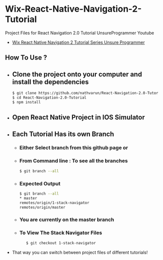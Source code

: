 # Wix-React-Native-Navigation-2-Tutorial
Project Files for React Navigation 2.0 Tutorial UnsureProgrammer Youtube 

* [Wix React Native Navigation 2 Tutorial Series Unsure Programmer](https://www.youtube.com/playlist?list=PLy9JCsy2u97nzztNpiBsJLQF-sixWvMEO)

## How To Use ? 

- ## Clone the project onto your computer and install the dependencies
    ```sh
    $ git clone https://github.com/nathvarun/React-Navigation-2.0-Tutorial.git
    $ cd React-Navigation-2.0-Tutorial
    $ npm install 
    ```
- ## Open React Native Project in IOS Simulator

- ## Each Tutorial Has its own Branch
	- ### Either Select branch from this github page or 
    - ### From Command line : To see all the branches 
        ```sh
        $ git branch --all
        ```
    - ### Expected Output 
        ```sh
       $ git branch --all
      * master
        remotes/origin/1-stack-navigator
        remotes/origin/master
      ```
    - ### You are currently on the master branch
    - ### To View The Stack Navigator Files
        ```sh
           $ git checkout 1-stack-navigator 
        ```
- That way you can switch between project files of different tutorials!
